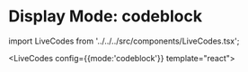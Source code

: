 # Display Mode: codeblock

import LiveCodes from '../../../src/components/LiveCodes.tsx';

<LiveCodes config={{mode:'codeblock'}} template="react"></LiveCodes>